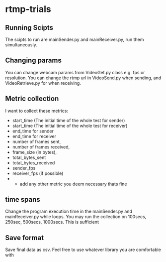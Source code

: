 # rtmp-trials

## Running Scipts
The scipts to run are mainSender.py and mainReceiver.py, run them simultaneously. 

## Changing params
You can change webcam params from VideoGet.py class e.g. fps or resolution. You can change the rtmp url in VideoSend.py when sending, and VideoRetrieve.py for when receiving. 

## Metric collection
I want to collect these metrics: 
- start_time (The initial time of the whole test for sender)
- start_time (The initial time of the whole test for receiver)
- end_time for sender
- end_time for receiver
- number of frames sent, 
- number of frames received, 
- frame_size (in bytes),
- total_bytes_sent
- total_bytes_received 
- sender_fps
- receiver_fps (if possible)
- * add any other metric you deem necessary thats fine

## time spans
Change the program execution time in the mainSender.py and mainReceiver.py while loops. You may run the collection on 100secs, 250sec, 500secs, 1000secs. This is sufficient

## Save format
Save final data as csv. Feel free to use whatever library you are comfortable with
